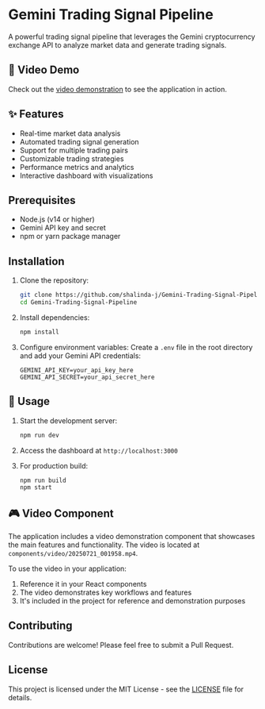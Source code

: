 # Gemini Trading Signal Pipeline

A powerful trading signal pipeline that leverages the Gemini cryptocurrency exchange API to analyze market data and generate trading signals.

## 🎥 Video Demo

Check out the [video demonstration](./components/video/20250721_001958.mp4) to see the application in action.

## ✨ Features

- Real-time market data analysis
- Automated trading signal generation
- Support for multiple trading pairs
- Customizable trading strategies
- Performance metrics and analytics
- Interactive dashboard with visualizations

## Prerequisites

- Node.js (v14 or higher)
- Gemini API key and secret
- npm or yarn package manager

## Installation

1. Clone the repository:
   ```bash
   git clone https://github.com/shalinda-j/Gemini-Trading-Signal-Pipeline.git
   cd Gemini-Trading-Signal-Pipeline
   ```

2. Install dependencies:
   ```bash
   npm install
   ```

3. Configure environment variables:
   Create a `.env` file in the root directory and add your Gemini API credentials:
   ```
   GEMINI_API_KEY=your_api_key_here
   GEMINI_API_SECRET=your_api_secret_here
   ```

## 🚀 Usage

1. Start the development server:
   ```bash
   npm run dev
   ```

2. Access the dashboard at `http://localhost:3000`

3. For production build:
   ```bash
   npm run build
   npm start
   ```

## 🎮 Video Component

The application includes a video demonstration component that showcases the main features and functionality. The video is located at `components/video/20250721_001958.mp4`.

To use the video in your application:
1. Reference it in your React components
2. The video demonstrates key workflows and features
3. It's included in the project for reference and demonstration purposes

## Contributing

Contributions are welcome! Please feel free to submit a Pull Request.

## License

This project is licensed under the MIT License - see the [LICENSE](LICENSE) file for details.
